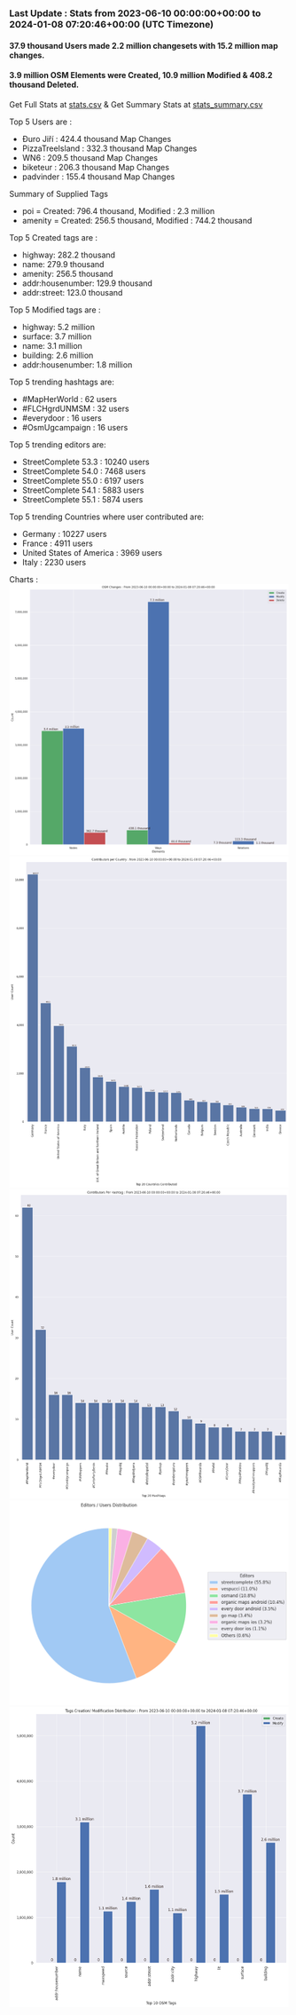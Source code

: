 ### Last Update : Stats from 2023-06-10 00:00:00+00:00 to 2024-01-08 07:20:46+00:00 (UTC Timezone)

#### 37.9 thousand Users made 2.2 million changesets with 15.2 million map changes.
#### 3.9 million OSM Elements were Created, 10.9 million Modified & 408.2 thousand Deleted.
Get Full Stats at [stats.csv](/stats/fieldmappers/Daily/stats.csv)
 & Get Summary Stats at [stats_summary.csv](/stats/fieldmappers/Daily/stats_summary.csv)

Top 5 Users are : 
- Đuro Jiří : 424.4 thousand Map Changes
- PizzaTreeIsland : 332.3 thousand Map Changes
- WN6 : 209.5 thousand Map Changes
- biketeur : 206.3 thousand Map Changes
- padvinder : 155.4 thousand Map Changes

Summary of Supplied Tags
- poi = Created: 796.4 thousand, Modified : 2.3 million
- amenity = Created: 256.5 thousand, Modified : 744.2 thousand


Top 5 Created tags are :
- highway: 282.2 thousand
- name: 279.9 thousand
- amenity: 256.5 thousand
- addr:housenumber: 129.9 thousand
- addr:street: 123.0 thousand


Top 5 Modified tags are :
- highway: 5.2 million
- surface: 3.7 million
- name: 3.1 million
- building: 2.6 million
- addr:housenumber: 1.8 million


Top 5 trending hashtags are:
- #MapHerWorld : 62 users
- #FLCHgrdUNMSM : 32 users
- #everydoor : 16 users
- #OsmUgcampaign : 16 users


Top 5 trending editors are:
- StreetComplete 53.3 : 10240 users
- StreetComplete 54.0 : 7468 users
- StreetComplete 55.0 : 6197 users
- StreetComplete 54.1 : 5883 users
- StreetComplete 55.1 : 5874 users


Top 5 trending Countries where user contributed are:
- Germany : 10227 users
- France : 4911 users
- United States of America : 3969 users
- Italy : 2230 users


 Charts : 
![Alt text](./stats_osm_changes.png) 
![Alt text](./stats_users_per_country.png) 
![Alt text](./stats_users_per_hashtag.png) 
![Alt text](./stats_editors_pie_chart.png) 
![Alt text](./stats_tags.png) 
